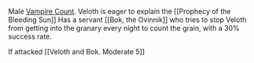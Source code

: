 Male [Vampire Count](https://2e.aonprd.com/Monsters.aspx?ID=3225).
Veloth is eager to explain the [[Prophecy of the Bleeding Sun]]
Has a servant [[Bok, the Ovinnik]] who tries to stop Veloth from getting into the granary every night to count the grain, with a 30% success rate.

If attacked [[Veloth and Bok. Moderate 5]]
